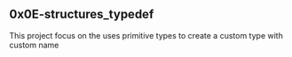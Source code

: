## 0x0E-structures_typedef
This project focus on the uses primitive types to create a custom type with custom name

